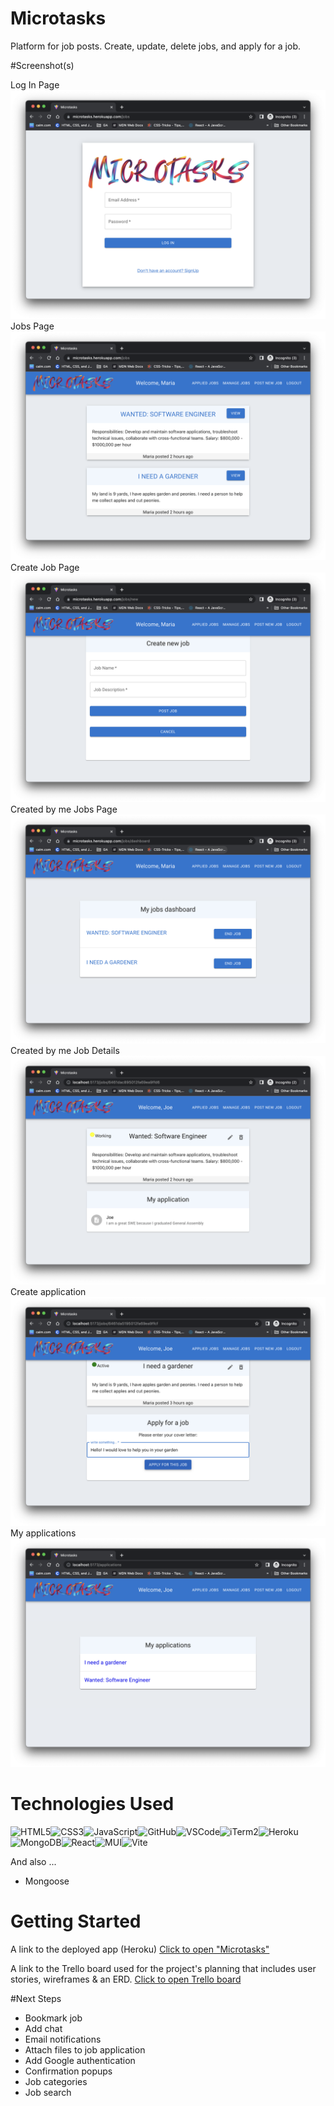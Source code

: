 # Microtasks

Platform for job posts. Create, update, delete jobs, and apply for a job.

#Screenshot(s)

Log In Page
![Log In](/img/log-in-page.png)
Jobs Page
![Jobs Page](/img/all-jobs-page.png)
Create Job Page
![Create Job Page](/img/create-job.png)
Created by me Jobs Page
![Created by me Jobs Page](/img/my-jobs.png)
Created by me Job Details
![Created by me Job Details](/img/my-job-details.png)
Create application
![Create application](/img/apply-for-job.png)
My applications
![My applications](/img/my-job-applications.png)

# Technologies Used

![HTML5](https://img.shields.io/badge/html5-%23E34F26.svg?style=for-the-badge&logo=html5&logoColor=white)![CSS3](https://img.shields.io/badge/css3-%231572B6.svg?style=for-the-badge&logo=css3&logoColor=white)![JavaScript](https://img.shields.io/badge/javascript-%23323330.svg?style=for-the-badge&logo=javascript&logoColor=%23F7DF1E)![GitHub](https://img.shields.io/badge/github-%23121011.svg?style=for-the-badge&logo=github&logoColor=white)![VSCode](https://img.shields.io/badge/Visual_Studio_Code-0078D4?style=for-the-badge&logo=visual%20studio%20code&logoColor=white)![iTerm2](https://img.shields.io/badge/iTerm2-000000?style=for-the-badge&logo=iterm2&logoColor=white)![Heroku](https://img.shields.io/badge/Heroku-430098?style=for-the-badge&logo=heroku&logoColor=white)![MongoDB](https://img.shields.io/badge/MongoDB-4EA94B?style=for-the-badge&logo=mongodb&logoColor=white)![React](https://img.shields.io/badge/react-%2320232a.svg?style=for-the-badge&logo=react&logoColor=%2361DAFB)![MUI](https://img.shields.io/badge/MUI-%230081CB.svg?style=for-the-badge&logo=mui&logoColor=white)![Vite](https://img.shields.io/badge/vite-%23646CFF.svg?style=for-the-badge&logo=vite&logoColor=white)

And also ...

- Mongoose

# Getting Started

A link to the deployed app (Heroku)
[Click to open "Microtasks"](https://microtasks.herokuapp.com/)

A link to the Trello board used for the project's planning that includes user stories, wireframes & an ERD.
[Click to open Trello board](https://trello.com/b/ZCjCuhEB/microtasks)

#Next Steps

- Bookmark job
- Add chat
- Email notifications
- Attach files to job application
- Add Google authentication
- Confirmation popups
- Job categories
- Job search
